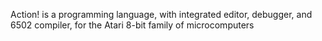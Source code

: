 Action! is a programming language, with integrated editor, debugger, and 6502 compiler, for the Atari 8-bit family of microcomputers

